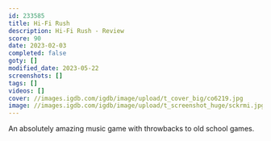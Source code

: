 ```yaml
---
id: 233585
title: Hi-Fi Rush
description: Hi-Fi Rush - Review
score: 90
date: 2023-02-03
completed: false
goty: []
modified_date: 2023-05-22
screenshots: []
tags: []
videos: []
cover: //images.igdb.com/igdb/image/upload/t_cover_big/co6219.jpg
image: //images.igdb.com/igdb/image/upload/t_screenshot_huge/sckrmi.jpg
---
```

An absolutely amazing music game with throwbacks to old school games.
